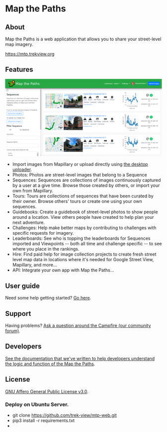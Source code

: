 # Map the Paths

## About

Map the Paths is a web application that allows you to share your street-level map imagery.

https://mtp.trekview.org

## Features

![alt-text](mtp-screenshot.png "")

* Import images from Mapillary or upload directly using [the desktop uploader](https://mtp.trekview.org).
* Photos: Photos are street-level images that belong to a Sequence
* Sequences: Sequences are collections of images continuously captured by a user at a give time. Browse those created by others, or import your own from Mapillary.
* Tours: Tours are collections of sequences that have been curated by their owner. Browse others' tours or create one using your own sequences.
* Guidebooks: Create a guidebook of street-level photos to show people around a location. View others people have created to help plan your next adventure.
* Challenges: Help make better maps by contributing to challenges with specific requests for imagery.
* Leaderboards: See who is topping the leaderboards for Sequences imported and Viewpoints -- both all time and challenge specific -- to see where you place in the rankings.
* Hire: Find paid help for image collection projects to create fresh street level map data in locations where it's needed for Google Street View, Mapillary, and more...
* API: Integrate your own app with Map the Paths...

## User guide

Need some help getting started? [Go here](https://guides.trekview.org/mtp-web/overview).

## Support

Having problems? [Ask a question around the Campfire (our community forum)](https://campfire.trekview.org/c/support/8).

## Developers

[See the documentation that we've written to help developers understand the logic and function of the Map the Paths](https://guides.trekview.org/mtp-web/developer-docs).

## License

[GNU Affero General Public License v3.0](/LICENSE.txt).


### Deploy on Ubuntu Server.
* git clone https://github.com/trek-view/mtp-web.git
* pip3 install -r requirements.txt
* 
